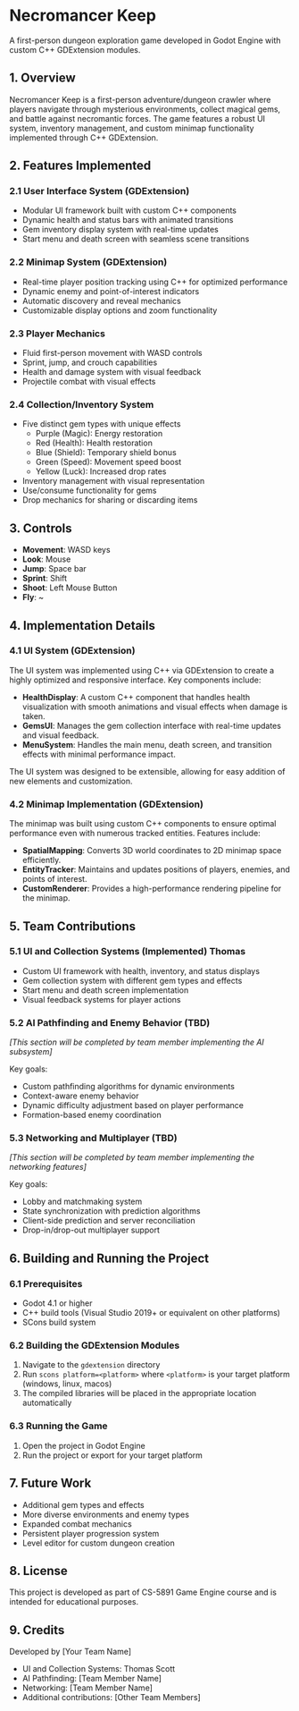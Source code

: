 # Necromancer Keep

A first-person dungeon exploration game developed in Godot Engine with custom C++ GDExtension modules.

## 1. Overview

Necromancer Keep is a first-person adventure/dungeon crawler where players navigate through mysterious environments, collect magical gems, and battle against necromantic forces. The game features a robust UI system, inventory management, and custom minimap functionality implemented through C++ GDExtension.

## 2. Features Implemented

### 2.1 User Interface System (GDExtension)
- Modular UI framework built with custom C++ components
- Dynamic health and status bars with animated transitions
- Gem inventory display system with real-time updates
- Start menu and death screen with seamless scene transitions

### 2.2 Minimap System (GDExtension)
- Real-time player position tracking using C++ for optimized performance
- Dynamic enemy and point-of-interest indicators
- Automatic discovery and reveal mechanics
- Customizable display options and zoom functionality

### 2.3 Player Mechanics
- Fluid first-person movement with WASD controls
- Sprint, jump, and crouch capabilities
- Health and damage system with visual feedback
- Projectile combat with visual effects

### 2.4 Collection/Inventory System
- Five distinct gem types with unique effects
  - Purple (Magic): Energy restoration
  - Red (Health): Health restoration
  - Blue (Shield): Temporary shield bonus
  - Green (Speed): Movement speed boost
  - Yellow (Luck): Increased drop rates
- Inventory management with visual representation
- Use/consume functionality for gems
- Drop mechanics for sharing or discarding items

## 3. Controls

- **Movement**: WASD keys
- **Look**: Mouse
- **Jump**: Space bar
- **Sprint**: Shift
- **Shoot**: Left Mouse Button
- **Fly**: ~

## 4. Implementation Details

### 4.1 UI System (GDExtension)
The UI system was implemented using C++ via GDExtension to create a highly optimized and responsive interface. Key components include:

- **HealthDisplay**: A custom C++ component that handles health visualization with smooth animations and visual effects when damage is taken.
- **GemsUI**: Manages the gem collection interface with real-time updates and visual feedback.
- **MenuSystem**: Handles the main menu, death screen, and transition effects with minimal performance impact.

The UI system was designed to be extensible, allowing for easy addition of new elements and customization.

### 4.2 Minimap Implementation (GDExtension)
The minimap was built using custom C++ components to ensure optimal performance even with numerous tracked entities. Features include:

- **SpatialMapping**: Converts 3D world coordinates to 2D minimap space efficiently.
- **EntityTracker**: Maintains and updates positions of players, enemies, and points of interest.
- **CustomRenderer**: Provides a high-performance rendering pipeline for the minimap.

## 5. Team Contributions

### 5.1 UI and Collection Systems (Implemented) Thomas
- Custom UI framework with health, inventory, and status displays
- Gem collection system with different gem types and effects
- Start menu and death screen implementation
- Visual feedback systems for player actions

### 5.2 AI Pathfinding and Enemy Behavior (TBD)
*[This section will be completed by team member implementing the AI subsystem]*

Key goals:
- Custom pathfinding algorithms for dynamic environments
- Context-aware enemy behavior
- Dynamic difficulty adjustment based on player performance
- Formation-based enemy coordination

### 5.3 Networking and Multiplayer (TBD)
*[This section will be completed by team member implementing the networking features]*

Key goals:
- Lobby and matchmaking system
- State synchronization with prediction algorithms
- Client-side prediction and server reconciliation
- Drop-in/drop-out multiplayer support

## 6. Building and Running the Project

### 6.1 Prerequisites
- Godot 4.1 or higher
- C++ build tools (Visual Studio 2019+ or equivalent on other platforms)
- SCons build system

### 6.2 Building the GDExtension Modules
1. Navigate to the `gdextension` directory
2. Run `scons platform=<platform>` where `<platform>` is your target platform (windows, linux, macos)
3. The compiled libraries will be placed in the appropriate location automatically

### 6.3 Running the Game
1. Open the project in Godot Engine
2. Run the project or export for your target platform

## 7. Future Work

- Additional gem types and effects
- More diverse environments and enemy types
- Expanded combat mechanics
- Persistent player progression system
- Level editor for custom dungeon creation

## 8. License

This project is developed as part of CS-5891 Game Engine course and is intended for educational purposes.

## 9. Credits

Developed by [Your Team Name]
- UI and Collection Systems: Thomas Scott
- AI Pathfinding: [Team Member Name]
- Networking: [Team Member Name]
- Additional contributions: [Other Team Members] 